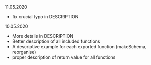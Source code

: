 11.05.2020

- fix crucial typo in DESCRIPTION

10.05.2020

- More details in DESCRIPTION
- Better description of all included functions
- A descriptive example for each exported function (makeSchema, reorganise)
- proper description of return value for all functions